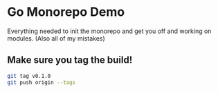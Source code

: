 # Go Monorepo Demo

Everything needed to init the monorepo and get you off and working on modules.
(Also all of my mistakes)

## Make sure you tag the build!

```bash
git tag v0.1.0
git push origin --tags
```

